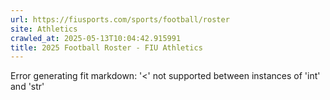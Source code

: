 ```yaml
---
url: https://fiusports.com/sports/football/roster
site: Athletics
crawled_at: 2025-05-13T10:04:42.915991
title: 2025 Football Roster - FIU Athletics
---
```


Error generating fit markdown: '<' not supported between instances of 'int' and 'str'